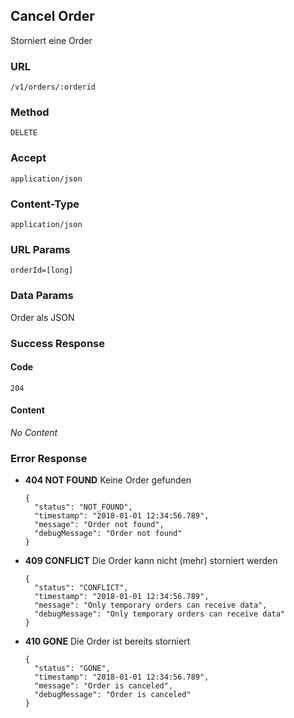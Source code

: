 ## Cancel Order

Storniert eine Order

### URL
`/v1/orders/:orderid`

### Method
`DELETE`

### Accept
`application/json`

### Content-Type
`application/json`

### URL Params
`orderId=[long]`

### Data Params
Order als JSON

### Success Response
#### Code
`204`

#### Content
_No Content_

### Error Response
* **404 NOT FOUND**
  Keine Order gefunden

      {
        "status": "NOT_FOUND",
        "timestamp": "2018-01-01 12:34:56.789",
        "message": "Order not found",
        "debugMessage": "Order not found"
      }

* **409 CONFLICT**
  Die Order kann nicht (mehr) storniert werden

      {
        "status": "CONFLICT",
        "timestamp": "2018-01-01 12:34:56.789",
        "message": "Only temporary orders can receive data",
        "debugMessage": "Only temporary orders can receive data"
      }

* **410 GONE**
  Die Order ist bereits storniert

      {
        "status": "GONE",
        "timestamp": "2018-01-01 12:34:56.789",
        "message": "Order is canceled",
        "debugMessage": "Order is canceled"
      }
